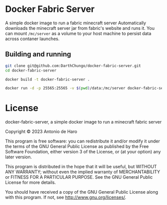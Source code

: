 # Docker Fabric Server

A simple docker image to run a fabric minecraft server
Automatically downloads the minecraft server jar from fabric's website and runs it.
You can mount `/mc/server` as a volume to your host machine to persist data across contaner launches.


## Building and running

```bash
git clone git@github.com:DarthChungo/docker-fabric-server.git
cd docker-fabric-server
```

```bash
docker build -t docker-fabric-server .
```

```bash
docker run -d -p 25565:25565 -v $(pwd)/data:/mc/server docker-fabric-server
```


# License

docker-fabric-server, a simple docker image to run a minecraft fabric server 

Copyright © 2023 Antonio de Haro

This program is free software: you can redistribute it and/or modify
it under the terms of the GNU General Public License as published by
the Free Software Foundation, either version 3 of the License, or
(at your option) any later version.

This program is distributed in the hope that it will be useful,
but WITHOUT ANY WARRANTY; without even the implied warranty of
MERCHANTABILITY or FITNESS FOR A PARTICULAR PURPOSE.  See the
GNU General Public License for more details.

You should have received a copy of the GNU General Public License
along with this program.  If not, see <http://www.gnu.org/licenses/>.
